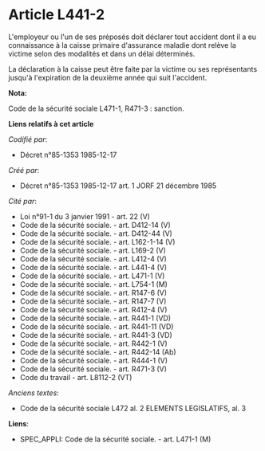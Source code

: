 # Article L441-2

L'employeur ou l'un de ses préposés doit déclarer tout accident dont il a eu connaissance à la caisse primaire d'assurance
maladie dont relève la victime selon des modalités et dans un délai déterminés.

La déclaration à la caisse peut être faite par la victime ou ses représentants jusqu'à l'expiration de la deuxième année qui
suit l'accident.

**Nota:**

Code de la sécurité sociale L471-1, R471-3 : sanction.

**Liens relatifs à cet article**

_Codifié par_:

  - Décret n°85-1353 1985-12-17

_Créé par_:

  - Décret n°85-1353 1985-12-17 art. 1 JORF 21 décembre 1985

_Cité par_:

  - Loi n°91-1 du 3 janvier 1991 - art. 22 (V)
  - Code de la sécurité sociale. - art. D412-14 (V)
  - Code de la sécurité sociale. - art. D412-44 (V)
  - Code de la sécurité sociale. - art. L162-1-14 (V)
  - Code de la sécurité sociale. - art. L169-2 (V)
  - Code de la sécurité sociale. - art. L412-4 (V)
  - Code de la sécurité sociale. - art. L441-4 (V)
  - Code de la sécurité sociale. - art. L471-1 (V)
  - Code de la sécurité sociale. - art. L754-1 (M)
  - Code de la sécurité sociale. - art. R147-6 (V)
  - Code de la sécurité sociale. - art. R147-7 (V)
  - Code de la sécurité sociale. - art. R412-4 (V)
  - Code de la sécurité sociale. - art. R441-1 (VD)
  - Code de la sécurité sociale. - art. R441-11 (VD)
  - Code de la sécurité sociale. - art. R441-3 (VD)
  - Code de la sécurité sociale. - art. R442-1 (V)
  - Code de la sécurité sociale. - art. R442-14 (Ab)
  - Code de la sécurité sociale. - art. R444-1 (V)
  - Code de la sécurité sociale. - art. R471-3 (V)
  - Code du travail - art. L8112-2 (VT)

_Anciens textes_:

  - Code de la sécurité sociale L472 al. 2 ELEMENTS LEGISLATIFS, al. 3

**Liens**:

  - SPEC_APPLI: Code de la sécurité sociale. - art. L471-1 (M)
